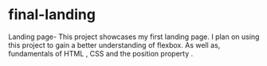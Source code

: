 # final-landing
Landing page- This project showcases my first landing page. I plan on using this project to gain a better understanding of flexbox. As well as, fundamentals of HTML , CSS and the position property . 
